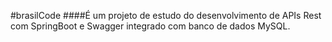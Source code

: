 #brasilCode 
####É um projeto de estudo do desenvolvimento de APIs Rest com SpringBoot e Swagger integrado com banco de dados MySQL.